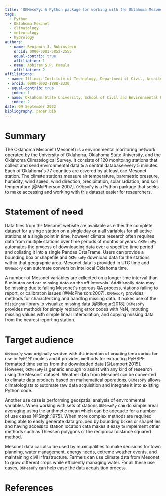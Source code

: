 ```yaml
---
title: 'OKMesoPy: A Python package for working with the Oklahoma Mesonet climate dataset'
tags:
  - Python
  - Oklahoma Mesonet
  - climatology
  - meteorology
  - hydrology
authors:
  - name: Benjamin J. Rubinstein
    orcid: 0000-0001-5852-2555
    equal-contrib: true
    affiliation: 1
  - name: Abhiram S.P. Pamula
    affiliation: 2
affiliations:
 - name: Illinois Institute of Technology, Department of Civil, Architectural, and Environmental Engineering
 - orcid: 0000-0002-1880-2330
 - equal-contrib: true
   index: 1
 - name: Oklahoma State University, School of Civil and Environmental Engineering
   index: 2
date: 09 September 2022
bibliography: paper.bib
---
```


# Summary
The Oklahoma Mesonet (Mesonet) is a environmental monitoring network operated by the University of Oklahoma, Oklahoma State University, and the Oklahoma Climatological Survey. It consists of 120 monitoring stations that collect and send environmental data to a central database every 5 minutes. Each of Oklahoma's 77 counties are covered by at least one Mesonet station. The climate stations measure air temperature, barometric pressure, humidity, wind speed, wind direction, precipitation, solar radiation, and soil temperature [@McPherson:2007]. `OKMesoPy` is a Python package that seeks to make accessing and working with this dataset easier for researchers.

# Statement of need
Data files from the Mesonet website are available as either the complete dataset for a single station on a single day or a all variables for all active stations at a single point in time, however climate research often requires data from multiple stations over time periods of months or years. `OKMesoPy` automates the process of downloading data over a specified time period and collating it into a single Pandas DataFrame. Users can provide a bounding box or shapefile and `OKMesoPy` download data for the stations within that geographic area. Mesonet data is provided in UTC time and `OKMesoPy` can automate conversion into local Oklahoma time.

A number of Mesonet variables are collected on a longer time interval than 5 minutes and are missing data on the off intervals. Additionally data may be missing due to failing Mesonet's rigorous QA process, stations failing to report, or calibration issues [@McPherson:2007]. `OKMesoPy` provides methods for characterizing and handling missing data. It makes use of the `Missingno` library to visualize missing data [@Bilogur:2018]. `OKMesoPy` provides methods for simply replacing error codes with NaN, imputing missing values with simple linear interpolation, and copying missing data from the nearest reporting station.

# Target audience
`OKMesoPy` was originally written with the intention of creating time series for use in `PyHSPF` models and it provides methods for extracting PyHSPF formatted time series from the downloaded data [@Lampert:2015]. However, `OKMesoPy` is generic enough to assist with any kind of research using the Mesonet dataset. Weather data from Mesonet can be converted to climate data products based on mathematical operations. `OKMesoPy` allows climatologists to automate raw data acquisition and integrate it into existing Python code.

Another use case is performing geospatial analysis of environmental variables. When working with sets of stations `OKMesoPy` can do simple areal averaging using the arithmetic mean which can be adequate for a number of use cases [@Singh:1975]. When more complex methods are required being able to easily generate data grouped by bounding boxes or shapefiles and having access to station location data makes it easy to implement other methods such as Thiessen polygons or the reciprocal distance squared method.

Mesonet data can also be used by municipalities to make decisions for town planning, water management, energy needs, extreme weather events, and maintaining civil infrastructure. Farmers can use climate data from Mesonet to grow different crops while efficiently managing water. For all these use cases, `OKMesoPy` can help ease the data acquisition process.

# References
